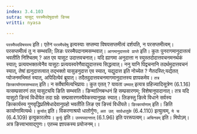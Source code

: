 ```yaml
---
index: 3.4.103
sutra: यासुट् परस्मैपदेषूदात्तो ङिच्च
vritti: nyasa

---
```

`परस्मैपदविषयस्य` इति। एतेन `परस्मैपदेषु` इत्यस्याः सप्तम्या विषयसप्तमीत्वं दर्शयति, न परसप्तमीत्वम्। परसप्तमीत्वं तु न सम्भवति; लिङः परस्मैपदानामसम्भवात्। `आगमानुदात्तत्वे प्राप्ते` इति। कुतः पुनरागमानुदात्तत्वं भवतीति निश्चितम् ? अत एव यासुट उदात्तवचनात्। यदि ह्यागमा अनुदात्ता न स्युस्तदोदात्तवचनमनर्थकं स्यात्; प्रत्ययभक्तत्वेनैव यासुटः प्रत्ययस्वरेणैवाद्युदात्तस्य सिद्धत्वात्। ननु यानि पिद्वचनानि तदर्थमुदात्तवचनं स्यात्, तेषां ह्यनुदात्तत्वात् तद्भक्तो यासुडनुदात्त एव स्यात्, यद्युदात्त इति नोच्येत ? नैतदस्ति;यद्येतत् प्योजनमभिमतं स्यात्, अपिदित्येवं ब्रूयात्। तदैतदुदात्तवचनमागमानुदात्तस्य ज्ञापकमेव। `तत्र ङित्कार्याणामसम्भवात्` इति। न सर्वेषामित्यभिप्रायः। कुत एतत् ? यावता `उष्यात्` इत्यत्र ग्रहिज्यादिसूत्रेण (6.1.16) यत्सम्प्रसारणं तत् यासुट्ययि ङिति सम्भवति। ङिन्मात्निबन्धनं हि सम्प्रसारणम्; विशेषानुपादानात्। तत्र यदि यासुटो ङित्त्वं विधीयेत तदा ग्रहेः सम्प्रसारणस्यैवेकस्यानुग्रहः स्यात्। लिङस्तु ङित्वे विधाने सर्वस्य ङित्कार्यस्य गुणवृद्धिप्रतिषेधादेवानुग्रहो भवतीति लिङ एव ङित्त्वं विधीयते। `ङित्कार्याणाम्` इति। ङिति कार्याणामित्यर्थः। `कुर्यात्` इति। विकरणाश्रयो धातोर्गुणः, `अत उत् सार्वधातुके` (6.4.110) इत्युत्वम्, `ये च` (6.4.109) इत्युकारलोपः। `कुर्युः` इति। `उस्यपदान्तात्` (6.1.96) इति पररूपत्वम्। `अचिनवम्` इति। मिपोऽम्। अत्र ङित्त्वाभावाद्गुणः। एतच्च ज्ञापकस्य प्रयोजनम्।।